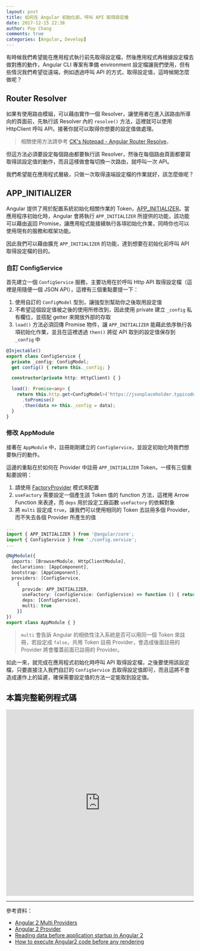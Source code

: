```yaml
---
layout: post
title: 如何在 Angular 初始化前，呼叫 API 取得設定檔
date: 2017-12-15 22:38
author: Poy Chang
comments: true
categories: [Angular, Develop]
---
```

有時候我們希望能在應用程式執行前先取得設定檔，然後應用程式再根據設定檔去做對應的動作，Angular CLI 專案有準備 environment 設定檔讓我們使用，但有些情況我們希望從遠端，例如透過呼叫 API 的方式，取得設定值，這時候開怎麼做呢？

## Router Resolver

如果有使用路由模組，可以藉由實作一個 Resolver，讓使用者在進入該路由所導向的頁面前，先執行該 Resolver 內的 `resolve()` 方法，這裡就可以使用 HttpClient 呼叫 API，接著你就可以取得你想要的設定值做處理。

>相關使用方法請參考 [CK's Notepad - Angular Router Resolve](https://blog.kevinyang.net/2016/12/11/ng2-router-resolve/)。

但這方法必須要設定每個路由都要執行該 Resolver，然後在每個路由頁面都要寫取得該設定值的動作，而且這樣做會每切換一次路由，就呼叫一次 API。

我們希望能在應用程式層級，只做一次取得遠端設定檔的作業就好，該怎麼做呢？

## APP_INITIALIZER

Angular 提供了用於配置系統初始化相關作業的 Token，[APP_INITIALIZER](https://github.com/angular/angular/blob/b14c2d1568f9cc634c18fe1ee77a647aa57a012a/packages/core/src/application_init.ts#L18)。當應用程序初始化時，Angular 會將執行 `APP_INITIALIZER` 所提供的功能，該功能可以藉由返回 Promise，讓應用程式能接續執行各項初始化作業，同時你也可以使用現有的服務和框架功能。

因此我們可以藉由擴充 `APP_INITIALIZER` 的功能，達到想要在初始化前呼叫 API 取得設定檔的目的。

### 自訂 ConfigService

首先建立一個 `ConfigService` 服務，主要功用在於呼叫 Http API 取得設定檔（這裡是用隨便一個 JSON API），這裡有三個重點要提一下：

1. 使用自訂的 `ConfigModel` 型別，讓強型別幫助你之後取用設定值
2. 不希望這個設定值被之後的使用所修改到，因此使用 private 建立 `_config` 私有欄位，並搭配 getter 來開放外部的存取
3. `load()` 方法必須回傳 Promise 物件，讓 `APP_INITIALIZER` 能藉此依序執行各項初始化作業，並且在這裡透過 `then()` 將從 API 取到的設定值保存到 `_config` 中

```typescript
@Injectable()
export class ConfigService {
  private _config: ConfigModel;
  get config() { return this._config; }

  constructor(private http: HttpClient) { }

  load(): Promise<any> {
    return this.http.get<ConfigModel>('https://jsonplaceholder.typicode.com/users/1')
      .toPromise()
      .then(data => this._config = data);
  }
}
```

### 修改 AppModule

接著在 `AppModule` 中，註冊剛剛建立的 `ConfigService`，並設定初始化時我們想要執行的動作。

這邊的重點在於如何在 Provider 中註冊 `APP_INITIALIZER` Token，一樣有三個重點要說明：

1. 請使用 [FactoryProvider](https://angular.io/api/core/FactoryProvider) 模式來配置
2. `useFactory` 需要設定一個產生該 Token 值的 function 方法，這裡用 Arrow Function 來表達，而 `deps` 用於設定工廠函數 `useFactory` 的依賴對象
3. 將 `multi` 設定成 `true`，讓我們可以使用相同的 Token 去註冊多個 Provider，而不失去各個 Provider 所產生的值

```typescript
...
import { APP_INITIALIZER } from '@angular/core';
import { ConfigService } from './config.service';
...

@NgModule({
  imports: [BrowserModule, HttpClientModule],
  declarations: [AppComponent],
  bootstrap: [AppComponent],
  providers: [ConfigService,
    {
      provide: APP_INITIALIZER,
      useFactory: (configService: ConfigService) => function () { return configService.load() },
      deps: [ConfigService],
      multi: true
    }]
})
export class AppModule { }
```

>`multi` 會告訴 Angular 的相依性注入系統是否可以用同一個 Token 來註冊，若設定成 `false`，共用 Token 註冊 Provider，會造成後面註冊的 Provider 將會覆蓋前面已註冊的 Provider。

如此一來，就完成在應用程式初始化時呼叫 API 取得設定檔，之後要使用該設定檔，只要直接注入我們自訂的 `ConfigService` 去取得設定值即可，而且這將不會造成運作上的延遲，確保需要設定值的方法一定能取到設定值。

## 本篇完整範例程式碼

<iframe src="https://stackblitz.com/edit/angular-app-initializer-load-config?embed=1&file=app/app.module.ts&view=editor" height="500" width="100%" frameborder="0"></iframe>

----------

參考資料：

* [Angular 2 Multi Providers](https://segmentfault.com/a/1190000008626215)
* [Angular 2 Provider](https://segmentfault.com/a/1190000008626130)
* [Reading data before application startup in Angular 2](https://gist.github.com/fernandohu/122e88c3bcd210bbe41c608c36306db9)
* [How to execute Angular2 code before any rendering](https://gillespie59.github.io/2016/12/04/angular2-code-before-rendering.html)

